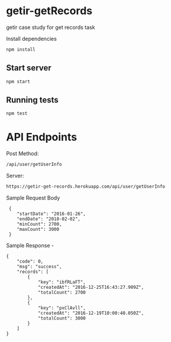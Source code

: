 # getir-getRecords
getir case study for get records task

Install dependencies

```sh
npm install
```

## Start server
```sh
npm start
```

## Running tests

```sh
npm test
```
# API Endpoints

Post Method:
```sh
/api/user/getUserInfo
```
Server:
```sh
https://getir-get-records.herokuapp.com/api/user/getUserInfo
```

Sample Request Body
```
 {
    "startDate": "2016-01-26", 
    "endDate": "2018-02-02", 
    "minCount": 2700, 
    "maxCount": 3000
 }
```

Sample Response -
```
{
    "code": 0,
    "msg": "success",
    "records": [
        {
            "key": "ibfRLaFT",
            "createdAt": "2016-12-25T16:43:27.909Z",
            "totalCount": 2700
        },
        {
            "key": "pxClAvll",
            "createdAt": "2016-12-19T10:00:40.050Z",
            "totalCount": 3000
        }
    ]
}
```
